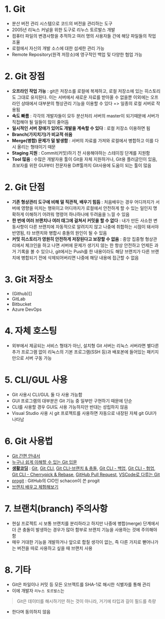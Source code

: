 # 1. Git
- 분산 버전 관리 시스템으로 코드의 버전을 관리하는 도구
- 2005년 리눅스 커널을 위한 도구로 리누스 토르발스 개발
- 컴퓨터 파일의 변경사항을 추적하고 여러 명의 사용자들 간에 해당 파일들의 작업 조율
- 로컬에서 자신의 개발 소스에 대한 섬세한 관리 가능
- Remote Repository(원격 저장소)에 영구적인 백업 및 다양한 협업 가능

# 2. Git 장점
- **오프라인 작업 가능** : git은 저장소를 로컬에 복제하고, 로컬 저장소에 있는 히스토리도 그대로 유지된다. 이는 서버에서 새로운 자료를 받아올 수 없을뿐 이외에는 오프라인 상태에서 대부분의 형상관리 기능을 이용할 수 있다 => 일종의 로컬 서버로 작용됨
- **속도 빠름** : 각각의 개발자들이 모두 분산처리 서버의 master이 되기때문에 서버가 직접해야 될 일들이 많이 줄어듬
- **일시적인 서버 장애가 있어도 개발을 계속할 수 있다** : 로컬 저장소 이용하면 됨
- **Branch(가지치기)가 비교적 쉬움**
- **Merge(병합) 문제가 덜 발생함** : 서버의 자료를 가져와 로컬에서 병합하고 이를 다시 올리는 형태이기 때문
- **Staging 지원** : Commit(커밋)하기 전 사용해야하는 스테이징 단계를 지원함
- **Tool 많음** : 수많은 개발자용 툴이 Git을 자체 지원하거나, Git용 플러글인이 있음, 초보자를 위한 GUI부터 전문자용 Diff툴까지 Git사용에 도움이 되는 툴이 많음

# 2. Git 단점
- **기존 형상관리 도구에 비해 덜 직관적, 배우기 힘듬** : 처음배우는 경우 어디까지가 서버에 영향을 미치는 행위이고 어디까지가 로컬에서 안전하게 할 수 있는 일인지 명확하게 이해하기 어려워 명령어 하나하나에 두려움을 느낄 수 있음
- **한 번에 여러 브랜치나 여러 태그에 걸쳐서 커밋을 할 수 없다** : 내가 만든 사소한 변동사항이 다른 브랜치에 자동적으로 알려지지 않고 나중에 취합하는 시점이 돼서야 반영됨, 타 브랜치와 병합시 충돌의 원인이 될 수 있음
- **커밋 히스토리가 영원히 안전하게 저장된다고 보장할 수 없음** : 중앙 집중형 형상관리에서 체크인을 하고 나면 서버에 문제가 생기지 않는 한 항상 안전하고 언제든 과거 기록을 볼 수 있으나, git에서는 Push를 한 내용이라도 해당 브랜치가 다른 브랜치에 병합되기 전에 삭제되어버리면 나중에 해당 내용에 접근할 수 없음

# 3. Git 저장소
- (Github)[]
- GitLab
- Bitbucket
- Azure DevOps

# 4. 자체 호스팅
 - 외부에서 제공되는 서비스 형태가 아닌, 설치형 Git 서버는 리눅스 서버라면 별다른 추가 프로그램 없이 리눅스의 기본 프로그램(SSH 등)과 배포본에 들어있는 패키지 만으로 서버 구동 가능

 # 5. CLI/GUL 사용
 - Git 사용시 CLI/GUL 둘 다 사용 가능함
 - GUI 프로그램의 대부분은 Git 기능 중 일부만 구현하기 때문에 단순
 - CLI를 사용할 경우 GUI도 사용 가능하지만 반대는 성립하지 않음
 - Visual Studio 사용 시 git 프로젝트를 사용하면 자동으로 내장된 자체 git GUI가 나타남

 # 6. Git 사용법
 - [Git 간편 안내서](http://rogerdudler.github.io/git-guide/index.ko.html)
- [누구나 쉽게 이해할 수 있는 Git 입문](https://backlog.com/git-tutorial/kr/intro/intro1_1.html)
- [**생활코딩**](https://opentutorials.org/course/1) : [Git](https://www.youtube.com/playlist?list=PLuHgQVnccGMCNJESahrVV-uYGMNYK_vMf), [Git CLI](https://www.youtube.com/playlist?list=PLuHgQVnccGMATJK16UJ9Fjay0ozrSZKiI), [Git CLI-브랜치 & 충돌](https://www.youtube.com/playlist?list=PLuHgQVnccGMDU5eAzOz2dZ9KXJF6dkNg3), [Git CLI - 백업](https://www.youtube.com/playlist?list=PLuHgQVnccGMBJr3eVXGvYHDvGNcogEy7v), [Git CLI - 협업](https://www.youtube.com/playlist?list=PLuHgQVnccGMA4LgLoH07e7uEbRbi92Dd2), [Git CLI - Cherrypick & Rebase](https://www.youtube.com/playlist?list=PLuHgQVnccGMAb_nOiego7BqfKTRcXsUrB), [GitHub Pull Request](https://www.youtube.com/playlist?list=PLuHgQVnccGMBXv1OKe3Hn3Jq6F735-uWm), [VSCode로 다루는 Git](https://www.youtube.com/playlist?list=PLuHgQVnccGMAQvSVKdXFiOo51HUD8iQQm)
- [progit](http://dogfeet.github.io/articles/2012/progit.html) : GitHub의 CIO인 schacon이 쓴 progit
- [브랜치 배우고 체험해보기](https://learngitbranching.js.org/?locale=ko)

# 7. 브랜치(branch) 주의사항
- 현실 프로젝트 시 보통 브랜치를 분리하라고 하지만 나중에 병합(merge) 단계에서 더 큰 충돌이 발생하는 경우가 많아 함부로 브랜치 기능을 사용하는 것에 주의해야 함
- 매우 거대한 기능을 개발하거나 앞으로 합칠 생각이 없는, 즉 다른 가지로 뻗어나가는 버전을 따로 사용하고 싶을 때 브랜치 사용

# 8. 기타
- Git은 파일이나 커밋 등 모든 오브젝트를 SHA-1로 해시한 식별자를 통해 관리
- 이에 개발자 `리누스 토르발스`는
> Git은 데이터를 해시하기만 하는 것이 아니라, 거기에 타입과 길이 필드를 측량
- 한다며 동의하지 않음